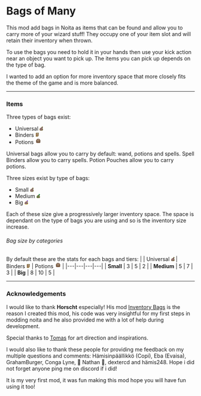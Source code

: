 # Bags of Many

This mod add bags in Noita as items that can be found and allow you to carry more of your wizard stuff! They occupy one of your item slot and will retain their inventory when thrown.

To use the bags you need to hold it in your hands then use your kick action near an object you want to pick up. The items you can pick up depends on the type of bag.

I wanted to add an option for more inventory space that more closely fits the theme of the game and is more balanced.

---

### Items

Three types of bags exist:
- Universal <img src="files/ui_gfx/bag_universal_small.png">
- Binders <img src="files/ui_gfx/bag_spells_small.png">
- Potions <img src="files/ui_gfx/bag_potions_small.png">

Universal bags allow you to carry by default: wand, potions and spells.
Spell Binders allow you to carry spells.
Potion Pouches allow you to carry potions.

Three sizes exist by type of bags:
- Small <img src="files/ui_gfx/bag_universal_small.png">
- Medium <img src="files/ui_gfx/bag_universal_medium.png">
- Big <img src="files/ui_gfx/bag_universal_big.png">

Each of these size give a progressively larger inventory space. The space is dependant on the type of bags you are using and so is the inventory size increase.

###### Bag size by categories
By default these are the stats for each bags and tiers:
|   |  Universal <img src="files/ui_gfx/bag_universal_small.png"> | Binders <img src="files/ui_gfx/bag_spells_small.png"> | Potions <img style="top:10px" src="files/ui_gfx/bag_potions_small.png"> |
|---|---|---|---|
| **Small** | 3 | 5 | 2 |
| **Medium** | 5 |  7 | 3 |
| **Big** | 8 | 10 | 5 |

---

### Acknowledgements

I would like to thank **Horscht** especially! His mod [Inventory Bags](https://modworkshop.net/mod/32437) is the reason I created this mod, his code was very insightful for my first steps in modding noita and he also provided me with a lot of help during development.

Special thanks to [Tomas](https://github.com/T-Clark-D) for art direction and inspirations.

I would also like to thank these people for providing me feedback on my multiple questions and comments: HämisinpääIIikkö (Copi), Eba (Evaisa), GrahamBurger, Conga Lyne, 🐌 Nathan 🐢, dextercd and hämis248. Hope i did not forget anyone ping me on discord if i did!

It is my very first mod, it was fun making this mod hope you will have fun using it too!

